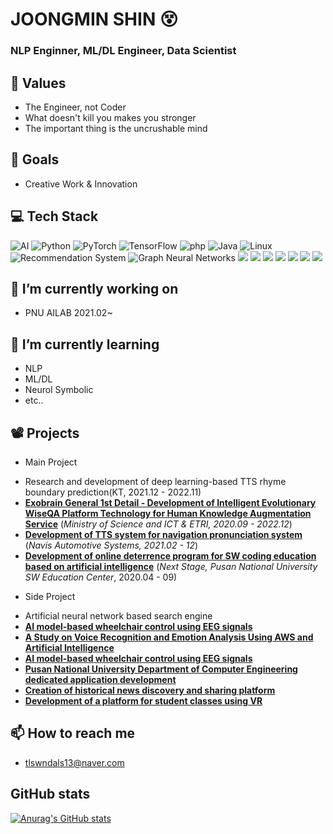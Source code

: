 # JOONGMIN SHIN 😵

### NLP Enginner, ML/DL Engineer, Data Scientist

## 🧠 Values 
* The Engineer, not Coder
* What doesn't kill you makes you stronger
* The important thing is the uncrushable mind

## 🥅 Goals
* Creative Work & Innovation

## 💻 Tech Stack 

<img alt="AI" src ="https://img.shields.io/badge/AI-F37626?logo=Jupyter&logoColor=white"/>  <img alt="Python" src ="https://img.shields.io/badge/Python-3776AB.svg?logo=Python&logoColor=white"/> <img alt="PyTorch" src ="https://img.shields.io/badge/PyTorch-EE4C2C.svg?logo=PyTorch&logoColor=white"/> <img alt="TensorFlow" src ="https://img.shields.io/badge/TensorFlow-FF6F00.svg?logo=TensorFlow&logoColor=white"/> <img alt="php" src ="https://img.shields.io/badge/php-777BB4.svg?logo=php&logoColor=white"/> <img alt="Java" src ="https://img.shields.io/badge/Java-007396.svg?logo=Java&logoColor=white"/> <img alt="Linux" src ="https://img.shields.io/badge/Linux-FCC624.svg?logo=Linux&logoColor=white"/> <img alt=" Recommendation System" src ="https://img.shields.io/badge/Recommendation System-252B2D?logo=Nucleo&logoColor=white"/> <img alt="Graph Neural Networks" src ="https://img.shields.io/badge/Graph Neural Networks-1A2477?logo=GraphQL&logoColor=white"/> <img src="https://img.shields.io/badge/MySQL-4479A1?logo=mysql&logoColor=white"> <img src="https://img.shields.io/badge/Docker-2496ED?logo=Docker&logoColor=white"> <img src="https://img.shields.io/badge/Kubernetes-326CE5?logo=Kubernetes&logoColor=white"> <img src="https://img.shields.io/badge/Transformer-DD0B78?logo=Starship&logoColor=white"> <img src="https://img.shields.io/badge/NLP-E50914?logo=netflix&logoColor=white"> <img src="https://img.shields.io/badge/Machine Learning-D9272E?logo=mega&logoColor=white"> <img src="https://img.shields.io/badge/C/C++-00599C?logo=C&logoColor=white"> 

## 🔭 I’m currently working on
- PNU AILAB 2021.02~

## 🌱 I’m currently learning
- NLP
- ML/DL
- Neurol Symbolic
- etc..


## 📽️ Projects
- Main Project
* Research and development of deep learning-based TTS rhyme boundary prediction(KT, 2021.12 - 2022.11)
* [**Exobrain General 1st Detail - Development of Intelligent Evolutionary WiseQA Platform Technology for Human Knowledge Augmentation Service**](https://github.com/godic97/MCRG-OceanDrone) (_Ministry of Science and ICT & ETRI, 2020.09 - 2022.12_)
* [**Development of TTS system for navigation pronunciation system**](https://github.com/godic97/Fitravel) (_Navis Automotive Systems, 2021.02 - 12_)
* [**Development of online deterrence program for SW coding education based on artificial intelligence**](https://github.com/godic97/Fitravel) (_Next Stage, Pusan National University SW Education Center_, 2020.04 - 09)

- Side Project
* Artificial neural network based search engine
* [**AI model-based wheelchair control using EEG signals**](https://github.com/godic97/MCRG-OceanDrone)
* [**A Study on Voice Recognition and Emotion Analysis Using AWS and Artificial Intelligence**](https://github.com/godic97/MCRG-OceanDrone)
* [**AI model-based wheelchair control using EEG signals**](https://github.com/godic97/MCRG-OceanDrone)
* [**Pusan National University Department of Computer Engineering dedicated application development**](https://github.com/godic97/MCRG-OceanDrone)
* [**Creation of historical news discovery and sharing platform**](https://github.com/godic97/MCRG-OceanDrone)
* [**Development of a platform for student classes using VR**](https://github.com/godic97/MCRG-OceanDrone)


## 📫 How to reach me
- tlswndals13@naver.com

## GitHub stats
[![Anurag's GitHub stats](https://github-readme-stats.vercel.app/api?username=ShinJM-maker)](https://github.com/깃허브아이디/github-readme-stats)

<!--
**ShinJM-maker/ShinJM-maker** is a ✨ _special_ ✨ repository because its `README.md` (this file) appears on your GitHub profile.

Here are some ideas to get you started:

- 🔭 I’m currently working on ...
- 🌱 I’m currently learning ...
- 👯 I’m looking to collaborate on ...
- 🤔 I’m looking for help with ...
- 💬 Ask me about ...
- 📫 How to reach me: ...
- 😄 Pronouns: ...
- ⚡ Fun fact: ...
-->
